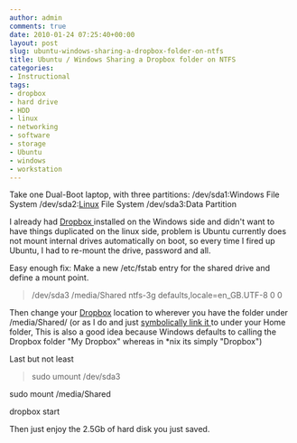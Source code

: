 ```yaml
---
author: admin
comments: true
date: 2010-01-24 07:25:40+00:00
layout: post
slug: ubuntu-windows-sharing-a-dropbox-folder-on-ntfs
title: Ubuntu / Windows Sharing a Dropbox folder on NTFS
categories:
- Instructional
tags:
- dropbox
- hard drive
- HDD
- linux
- networking
- software
- storage
- Ubuntu
- windows
- workstation
---
```


Take one Dual-Boot laptop, with three partitions:
/dev/sda1:Windows File System
/dev/sda2:[Linux](http://www.ubuntu.com/GetUbuntu/download) File System
/dev/sda3:Data Partition

I already had [Dropbox ](https://www.dropbox.com/referrals/NTM2OTc3NTg5)installed on the Windows side and didn't want to have things duplicated on the linux side, problem is Ubuntu currently does not mount internal drives automatically on boot, so every time I fired up Ubuntu, I had to re-mount the drive, password and all.

Easy enough fix: Make a new /etc/fstab entry for the shared drive and define a mount point.

>/dev/sda3 /media/Shared ntfs-3g defaults,locale=en_GB.UTF-8 0 0

Then change your [Dropbox](http://https://www.dropbox.com/referrals/NTM2OTc3NTg5) location to wherever you have the folder under /media/Shared/ (or as I do and just [symbolically link it ](http://kb.iu.edu/data/abbe.html)to under your Home folder, This is also a good idea because Windows defaults to calling the Dropbox folder "My Dropbox" whereas in \*nix its simply "Dropbox")

Last but not least

> sudo umount /dev/sda3

sudo mount /media/Shared

dropbox start

Then just enjoy the 2.5Gb of hard disk you just saved.
